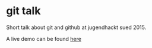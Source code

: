 # git talk

Short talk about git and github at jugendhackt sued 2015.

A live demo can be found [here](https://jugendhackt.github.io/git-talk/)
